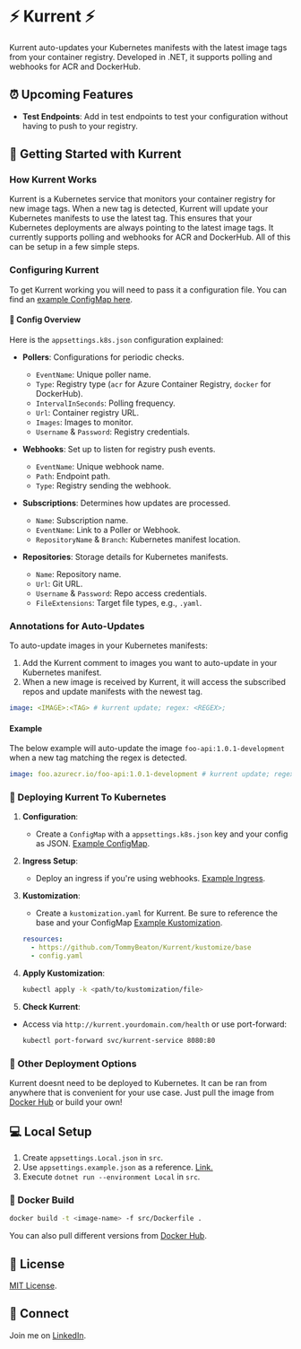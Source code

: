# ⚡ Kurrent ⚡

Kurrent auto-updates your Kubernetes manifests with the latest image tags from your container registry. Developed in .NET, it supports polling and webhooks for ACR and DockerHub.

## ⏰ Upcoming Features

- **Test Endpoints**: Add in test endpoints to test your configuration without having to push to your registry.

## 🚏 Getting Started with Kurrent

### How Kurrent Works
Kurrent is a Kubernetes service that monitors your container registry for new image tags.
When a new tag is detected, Kurrent will update your Kubernetes manifests to use the latest tag.
This ensures that your Kubernetes deployments are always pointing to the latest image tags.
It currently supports polling and webhooks for ACR and DockerHub. All of this can be setup in a few simple steps.

### Configuring Kurrent
To get Kurrent working you will need to pass it a configuration file. You can find an [example ConfigMap here](https://github.com/TommyBeaton/Kurrent/blob/main/kustomize/example/config.yaml).
#### 📝 Config Overview

Here is the `appsettings.k8s.json` configuration explained:

- **Pollers**: Configurations for periodic checks.
    - `EventName`: Unique poller name.
    - `Type`: Registry type (`acr` for Azure Container Registry, `docker` for DockerHub).
    - `IntervalInSeconds`: Polling frequency.
    - `Url`: Container registry URL.
    - `Images`: Images to monitor.
    - `Username` & `Password`: Registry credentials.

- **Webhooks**: Set up to listen for registry push events.
    - `EventName`: Unique webhook name.
    - `Path`: Endpoint path.
    - `Type`: Registry sending the webhook.

- **Subscriptions**: Determines how updates are processed.
    - `Name`: Subscription name.
    - `EventName`: Link to a Poller or Webhook.
    - `RepositoryName` & `Branch`: Kubernetes manifest location.

- **Repositories**: Storage details for Kubernetes manifests.
    - `Name`: Repository name.
    - `Url`: Git URL.
    - `Username` & `Password`: Repo access credentials.
    - `FileExtensions`: Target file types, e.g., `.yaml`.


### Annotations for Auto-Updates

To auto-update images in your Kubernetes manifests:
1. Add the Kurrent comment to images you want to auto-update in your Kubernetes manifest.
2. When a new image is received by Kurrent, it will access the subscribed repos and update manifests with the newest tag.
```yaml
image: <IMAGE>:<TAG> # kurrent update; regex: <REGEX>;
```

#### Example
The below example will auto-update the image `foo-api:1.0.1-development` when a new tag matching the regex is detected.

```yaml
image: foo.azurecr.io/foo-api:1.0.1-development # kurrent update; regex: .*dev*.;
```

### 🚀 Deploying Kurrent To Kubernetes

1. **Configuration**:
    - Create a `ConfigMap` with a `appsettings.k8s.json` key and your config as JSON. [Example ConfigMap](https://github.com/TommyBeaton/Kurrent/blob/main/kustomize/example/config.yaml).

2. **Ingress Setup**:
    - Deploy an ingress if you're using webhooks. [Example Ingress](https://github.com/TommyBeaton/Kurrent/blob/main/kustomize/example/ingress.yaml).

3. **Kustomization**:
    - Create a `kustomization.yaml` for Kurrent. Be sure to reference the base and your ConfigMap  [Example Kustomization](https://github.com/TommyBeaton/Kurrent/blob/main/kustomize/example/kustomization.yaml).
    ```yaml
    resources:
      - https://github.com/TommyBeaton/Kurrent/kustomize/base
      - config.yaml
    ```

4. **Apply Kustomization**:
    ```bash
    kubectl apply -k <path/to/kustomization/file>
    ```

5. **Check Kurrent**:
- Access via `http://kurrent.yourdomain.com/health` or use port-forward:
    ```bash
    kubectl port-forward svc/kurrent-service 8080:80 
    ```
### 🚀 Other Deployment Options
Kurrent doesnt need to be deployed to Kubernetes. It can be ran from anywhere that is convenient for your use case. Just pull the image from [Docker Hub](https://hub.docker.com/r/tommybeaton/kurrent) or build your own!

## 💻 Local Setup

1. Create `appsettings.Local.json` in `src`.
2. Use `appsettings.example.json` as a reference. [Link.](https://github.com/TommyBeaton/Kurrent/blob/main/src/appsettings.example.json)
3. Execute `dotnet run --environment Local` in `src`.

### 🐳 Docker Build

```bash
docker build -t <image-name> -f src/Dockerfile .
```
You can also pull different versions from [Docker Hub](https://hub.docker.com/r/tommybeaton/kurrent).

## 📜 License

[MIT License](https://choosealicense.com/licenses/mit/).

## 🤝 Connect

Join me on [LinkedIn](https://www.linkedin.com/in/tommy-beaton/).
